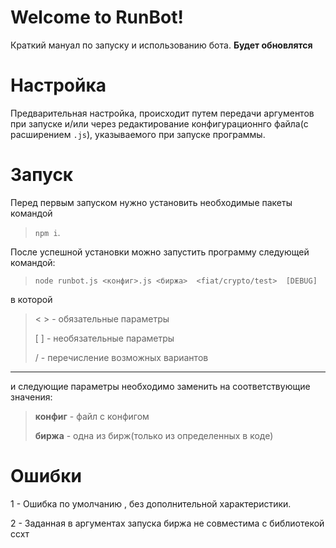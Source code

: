 
  

#  Welcome to RunBot!

  

Краткий мануал по запуску и использованию бота. **Будет обновлятся**

  

  

#  Настройка

  

Предварительная настройка, происходит путем передачи аргументов при запуске и/или через редактирование конфигурационнго файла(с расширением `.js`), указываемого при запуске программы.

  

  

#  Запуск
Перед первым запуском нужно установить необходимые пакеты командой 
> `npm i`.
> 
 После успешной установки можно запустить программу следующей командой:
> `node runbot.js <конфиг>.js <биржа>  <fiat/crypto/test>  [DEBUG]`
 
в которой
> < > - обязательные параметры
> 
>[ ] - необязательные параметры
>
>/ - перечисление возможных вариантов

---
и следующие параметры необходимо заменить на соответствующие значения:
>**конфиг** - файл с конфигом
>
>**биржа** - одна из бирж(только из определенных в коде)

  

  

#  Ошибки

  

1 - Ошибка по умолчанию , без дополнительной характеристики.

2 - Заданная в аргументах запуска биржа не совместима с библиотекой ссхт
<!--stackedit_data:
eyJoaXN0b3J5IjpbMTY4MzM1MDc2MSwyODE5MjQ4NTldfQ==
-->